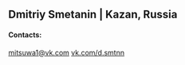Dmitriy Smetanin  | Kazan, Russia 
-

#### Contacts:


<div>
<a href="mailto:mitsuwa1@vk.com">mitsuwa1@vk.com</a>
<a href="https://vk.com/d.smtnn">vk.com/d.smtnn</a>
</div>
      
      
